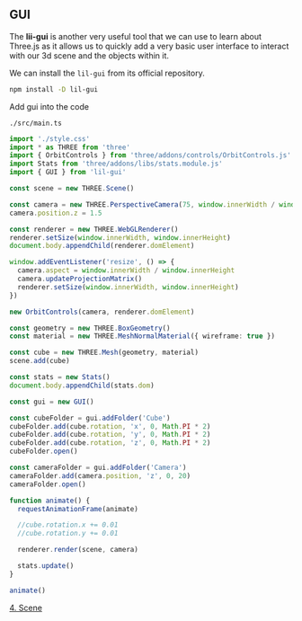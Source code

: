 ## GUI

The **lii-gui** is another very useful tool that we can use to learn about Three.js as it allows us to quickly add a very basic user interface to interact with our 3d scene and the objects within it.

We can install the `lil-gui` from its official repository.


```bash
npm install -D lil-gui
```

Add gui into the code

`./src/main.ts`
```ts
import './style.css'
import * as THREE from 'three'
import { OrbitControls } from 'three/addons/controls/OrbitControls.js'
import Stats from 'three/addons/libs/stats.module.js'
import { GUI } from 'lil-gui'

const scene = new THREE.Scene()

const camera = new THREE.PerspectiveCamera(75, window.innerWidth / window.innerHeight, 0.1, 1000)
camera.position.z = 1.5

const renderer = new THREE.WebGLRenderer()
renderer.setSize(window.innerWidth, window.innerHeight)
document.body.appendChild(renderer.domElement)

window.addEventListener('resize', () => {
  camera.aspect = window.innerWidth / window.innerHeight
  camera.updateProjectionMatrix()
  renderer.setSize(window.innerWidth, window.innerHeight)
})

new OrbitControls(camera, renderer.domElement)

const geometry = new THREE.BoxGeometry()
const material = new THREE.MeshNormalMaterial({ wireframe: true })

const cube = new THREE.Mesh(geometry, material)
scene.add(cube)

const stats = new Stats()
document.body.appendChild(stats.dom)

const gui = new GUI()

const cubeFolder = gui.addFolder('Cube')
cubeFolder.add(cube.rotation, 'x', 0, Math.PI * 2)
cubeFolder.add(cube.rotation, 'y', 0, Math.PI * 2)
cubeFolder.add(cube.rotation, 'z', 0, Math.PI * 2)
cubeFolder.open()

const cameraFolder = gui.addFolder('Camera')
cameraFolder.add(camera.position, 'z', 0, 20)
cameraFolder.open()

function animate() {
  requestAnimationFrame(animate)

  //cube.rotation.x += 0.01
  //cube.rotation.y += 0.01

  renderer.render(scene, camera)

  stats.update()
}

animate()
```

[4. Scene](scene.md)
